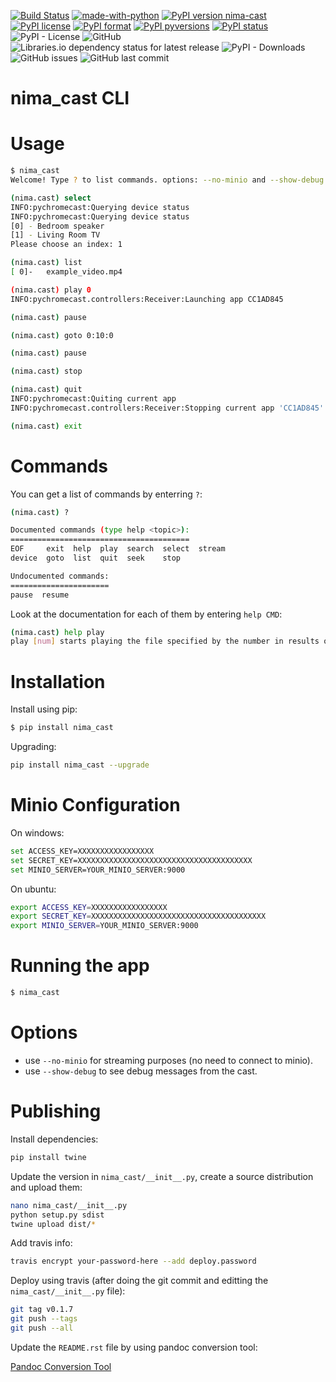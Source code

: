 [![Build Status](https://travis-ci.com/nimamahmoudi/nima_cast.svg?token=J1fG4B1WmwjMJ3ZExa6D&branch=master)](https://travis-ci.com/nimamahmoudi/nima_cast)
[![made-with-python](https://img.shields.io/badge/Made%20with-Python-1f425f.svg)](https://www.python.org/)
[![PyPI version nima-cast](https://badge.fury.io/py/nima-cast.svg)](https://pypi.python.org/pypi/nima-cast/)
[![PyPI license](https://img.shields.io/pypi/l/nima-cast.svg)](https://pypi.python.org/pypi/nima-cast/)
[![PyPI format](https://img.shields.io/pypi/format/nima-cast.svg)](https://pypi.python.org/pypi/nima-cast/)
[![PyPI pyversions](https://img.shields.io/pypi/pyversions/nima-cast.svg)](https://pypi.python.org/pypi/nima-cast/)
[![PyPI status](https://img.shields.io/pypi/status/nima-cast.svg)](https://pypi.python.org/pypi/nima-cast/)
![PyPI - License](https://img.shields.io/pypi/l/nima-cast.svg)
![GitHub](https://img.shields.io/github/license/nimamahmoudi/nima_cast.svg)
![Libraries.io dependency status for latest release](https://img.shields.io/librariesio/release/pypi/nima-cast.svg)
![PyPI - Downloads](https://img.shields.io/pypi/dm/nima-cast.svg)
![GitHub issues](https://img.shields.io/github/issues/nimamahmoudi/nima_cast.svg)
![GitHub last commit](https://img.shields.io/github/last-commit/nimamahmoudi/nima_cast.svg)





# nima_cast CLI

# Usage

```bash
$ nima_cast
Welcome! Type ? to list commands. options: --no-minio and --show-debug

(nima.cast) select
INFO:pychromecast:Querying device status
INFO:pychromecast:Querying device status
[0] - Bedroom speaker
[1] - Living Room TV
Please choose an index: 1

(nima.cast) list
[ 0]-   example_video.mp4

(nima.cast) play 0
INFO:pychromecast.controllers:Receiver:Launching app CC1AD845

(nima.cast) pause

(nima.cast) goto 0:10:0

(nima.cast) pause

(nima.cast) stop

(nima.cast) quit
INFO:pychromecast:Quiting current app
INFO:pychromecast.controllers:Receiver:Stopping current app 'CC1AD845'

(nima.cast) exit
```

# Commands

You can get a list of commands by enterring `?`:

```bash
(nima.cast) ?

Documented commands (type help <topic>):
========================================
EOF     exit  help  play  search  select  stream
device  goto  list  quit  seek    stop

Undocumented commands:
======================
pause  resume

```

Look at the documentation for each of them by entering `help CMD`:

```bash
(nima.cast) help play
play [num] starts playing the file specified by the number in results of list
```

# Installation

Install using pip:
```bash
$ pip install nima_cast
```

Upgrading:
```bash
pip install nima_cast --upgrade
```

# Minio Configuration

On windows: 

```bash
set ACCESS_KEY=XXXXXXXXXXXXXXXXX
set SECRET_KEY=XXXXXXXXXXXXXXXXXXXXXXXXXXXXXXXXXXXXXXX
set MINIO_SERVER=YOUR_MINIO_SERVER:9000
```

On ubuntu:

```bash
export ACCESS_KEY=XXXXXXXXXXXXXXXXX
export SECRET_KEY=XXXXXXXXXXXXXXXXXXXXXXXXXXXXXXXXXXXXXXX
export MINIO_SERVER=YOUR_MINIO_SERVER:9000
```

# Running the app

```bash
$ nima_cast
```

# Options

- use `--no-minio` for streaming purposes (no need to connect to minio).
- use `--show-debug` to see debug messages from the cast.

# Publishing

Install dependencies:
```bash
pip install twine
```

Update the version in `nima_cast/__init__.py`, create a source distribution and upload them:
```bash
nano nima_cast/__init__.py
python setup.py sdist
twine upload dist/*
```

Add travis info:

```bash
travis encrypt your-password-here --add deploy.password
```

Deploy using travis (after doing the git commit and editting the `nima_cast/__init__.py` file):

```bash
git tag v0.1.7
git push --tags
git push --all
```

Update the `README.rst` file by using pandoc conversion tool:

[Pandoc Conversion Tool](https://pandoc.org/try/?text=&from=markdown&to=rst)
